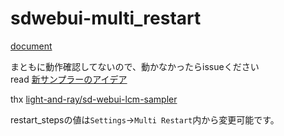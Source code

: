 ﻿# sdwebui-multi_restart
[document](https://note.com/br_d/n/n276380a05ecf?sub_rt=share_h)

まともに動作確認してないので、動かなかったらissueください  
read [新サンプラーのアイデア](https://note.com/br_d/n/n276380a05ecf?sub_rt=share_h)

thx [light-and-ray/sd-webui-lcm-sampler](https://github.com/light-and-ray/sd-webui-lcm-sampler)

restart_stepsの値は`Settings`→`Multi Restart`内から変更可能です。
